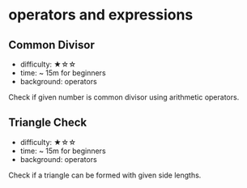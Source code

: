 # operators and expressions

## Common Divisor

- difficulty: ★☆☆
- time: ~ 15m for beginners
- background: operators

Check if given number is common divisor using arithmetic operators.

## Triangle Check

- difficulty: ★☆☆
- time: ~ 15m for beginners
- background: operators

Check if a triangle can be formed with given side lengths.
